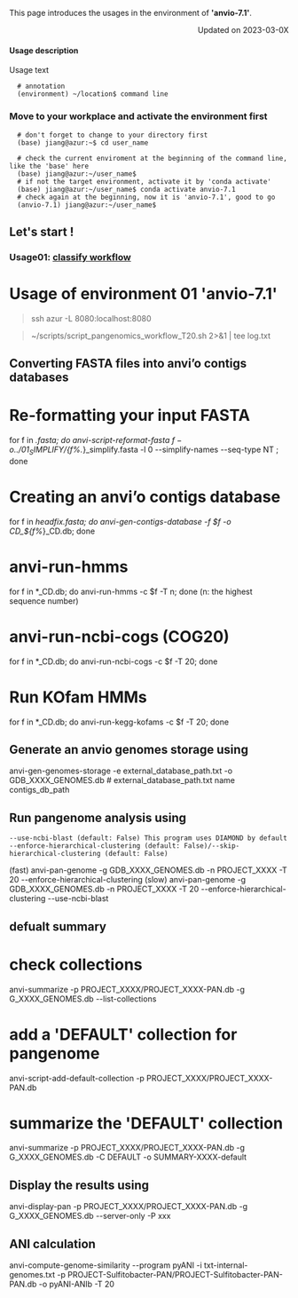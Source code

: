 
This page introduces the usages in the environment of **'anvio-7.1'**.

<p align="right"> Updated on 2023-03-0X </p>

#### Usage description
Usage text 
```
  # annotation
  (environment) ~/location$ command line
```


### Move to your workplace and activate the environment first
```
  # don't forget to change to your directory first
  (base) jiang@azur:~$ cd user_name
  
  # check the current enviroment at the beginning of the command line, like the 'base' here
  (base) jiang@azur:~/user_name$
  # if not the target environment, activate it by 'conda activate'
  (base) jiang@azur:~/user_name$ conda activate anvio-7.1
  # check again at the beginning, now it is 'anvio-7.1', good to go
  (anvio-7.1) jiang@azur:~/user_name$ 
```

## Let's start !

### Usage01: [classify workflow](https://ecogenomics.github.io/GTDBTk/commands/classify_wf.html#classify-wf)


# Usage of environment 01 'anvio-7.1'

> ssh azur -L 8080:localhost:8080

> ~/scripts/script_pangenomics_workflow_T20.sh 2>&1 | tee log.txt

## Converting FASTA files into anvi’o contigs databases
# Re-formatting your input FASTA
for f in *.fasta; do anvi-script-reformat-fasta $f -o ../01_SIMPLIFY/${f%.*}_simplify.fasta -l 0 --simplify-names --seq-type NT ; done
# Creating an anvi’o contigs database
for f in *_headfix.fasta; do anvi-gen-contigs-database -f $f -o CD_${f%_*}_CD.db; done
# anvi-run-hmms
for f in *_CD.db; do anvi-run-hmms -c $f -T n; done (n: the highest sequence number)
# anvi-run-ncbi-cogs (COG20)
for f in *_CD.db; do anvi-run-ncbi-cogs -c $f -T 20; done
# Run KOfam HMMs
for f in *_CD.db; do anvi-run-kegg-kofams -c $f -T 20; done

## Generate an anvio genomes storage using
anvi-gen-genomes-storage -e external_database_path.txt -o GDB_XXXX_GENOMES.db
		# external_database_path.txt
		    name	contigs_db_path
		
## Run pangenome analysis using 
	--use-ncbi-blast (default: False) This program uses DIAMOND by default
	--enforce-hierarchical-clustering (default: False)/--skip-hierarchical-clustering (default: False)	
(fast)
anvi-pan-genome -g GDB_XXXX_GENOMES.db -n PROJECT_XXXX -T 20 --enforce-hierarchical-clustering
(slow)
anvi-pan-genome -g GDB_XXXX_GENOMES.db -n PROJECT_XXXX -T 20 --enforce-hierarchical-clustering --use-ncbi-blast 

## defualt summary
 # check collections
 anvi-summarize  -p PROJECT_XXXX/PROJECT_XXXX-PAN.db -g G_XXXX_GENOMES.db --list-collections
 # add a 'DEFAULT' collection for pangenome
 anvi-script-add-default-collection  -p PROJECT_XXXX/PROJECT_XXXX-PAN.db 
 # summarize the 'DEFAULT' collection
 anvi-summarize -p PROJECT_XXXX/PROJECT_XXXX-PAN.db -g G_XXXX_GENOMES.db  -C DEFAULT -o SUMMARY-XXXX-default

## Display the results using 
anvi-display-pan -p PROJECT_XXXX/PROJECT_XXXX-PAN.db -g G_XXXX_GENOMES.db --server-only -P xxx

##  ANI calculation
anvi-compute-genome-similarity --program pyANI -i txt-internal-genomes.txt -p PROJECT-Sulfitobacter-PAN/PROJECT-Sulfitobacter-PAN-PAN.db -o pyANI-ANIb -T 20
